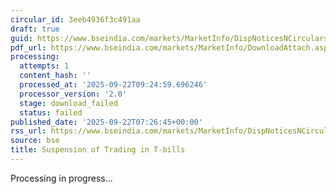 ```yaml
---
circular_id: 3eeb4936f3c491aa
draft: true
guid: https://www.bseindia.com/markets/MarketInfo/DispNoticesNCirculars.aspx?Noticeid={537ABE83-15BD-4BE5-9CB3-92DD78D07822}&noticeno=20250922-4&dt=09/22/2025&icount=4&totcount=7&flag=0
pdf_url: https://www.bseindia.com/markets/MarketInfo/DownloadAttach.aspx?id=20250922-4&attachedId=
processing:
  attempts: 1
  content_hash: ''
  processed_at: '2025-09-22T09:24:59.696246'
  processor_version: '2.0'
  stage: download_failed
  status: failed
published_date: '2025-09-22T07:26:45+00:00'
rss_url: https://www.bseindia.com/markets/MarketInfo/DispNoticesNCirculars.aspx?Noticeid={537ABE83-15BD-4BE5-9CB3-92DD78D07822}&noticeno=20250922-4&dt=09/22/2025&icount=4&totcount=7&flag=0
source: bse
title: Suspension of Trading in T-bills
---
```


Processing in progress...